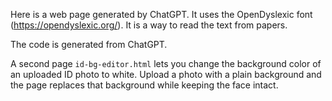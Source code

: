 Here is a web page generated by ChatGPT. It uses the OpenDyslexic font (https://opendyslexic.org/). It is a way to read the text from papers.

The code is generated from ChatGPT.

A second page `id-bg-editor.html` lets you change the background color of an uploaded ID photo to white. Upload a photo with a plain background and the page replaces that background while keeping the face intact.

